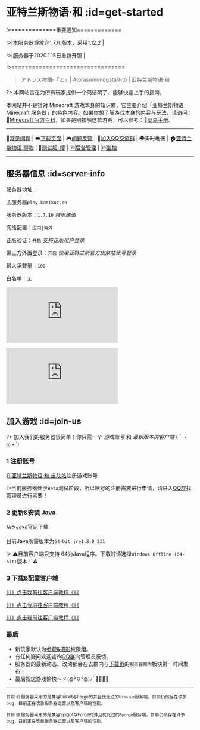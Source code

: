 [homepage]: https://kamikuz.cn/
[dynmap]: http://map.kamikuz.cn:8123
[qqgroup]: https://jq.qq.com/?_wv=1027&k=576OUne
[downloadpage]: https://wiki.kamikuz.cn/download.html
[blog]: https://blog.kamikuz.cn
[mcwiki]: https://minecraft-zh.gamepedia.com/
[beginner-guide]: http://minecraft-zh.gamepedia.com/%E6%95%99%E7%A8%8B/%E8%8F%9C%E9%B8%9F%E6%89%8B%E5%86%8C
[skin]: https://mc.kamikuz.cn/
[java]: https://www.java.com/en/download/manual.jsp
[group-def]: /welcome/groups.md#def
[group-adv]: /welcome/groups.md#adv
[server-survival]: /welcome/servers.md#survival
[server-creative]: /welcome/servers.md#creative
[faq]: /welcome/faq.md
[issues]: https://github.com/Kamikuz/Atorasumonogatarito/issues
[client]: /welcome/client.md
[test]: /test.md

# 亚特兰斯物语·和 :id=get-started

!>=============重要通知=============

!>|本服务器将放弃1.7.10版本，采用1.12.2 | 

!>|服务器于2020.1.15日重新开服         |

!>=================================

>アトラス物語‐「と」| Atorasumonogatari-to | 亚特兰斯物语·和

?> 本网站旨在为所有玩家提供一个简洁明了、能够快速上手的指南。

本网站并不是针对 Minecraft 游戏本身的知识库，它主要介绍「亚特兰斯物语 Minecraft 服务器」的特色内容。如果你想了解游戏本身的内容与玩法，请访问：🔗[Minecraft 官方百科][mcwiki]。如果是刚接触这款游戏，可以参考：🍰[菜鸟手册][beginner-guide]。

----

📖[常见问题][faq] | ☁️[下载页面][downloadpage] | 🎮[问题反馈][issues] | 🐧[加入QQ交流群][qqgroup] | ~~🌍实时地图~~ | 🏠[亚特兰斯物语 聊咖][blog] | 🌸[测试服-樱][test] | 🆔[后台管理](http://kamiku.picp.vip) | 🆔[监控](http://kamiku.picp.vip:8080)

----

## 服务器信息 :id=server-info

服务器地址：

主服务器`play.kamikuz.cn`

服务器版本：`1.7.10` *城市建造*

网络配置：`国内|海外`

正版验证：`开启` *支持正版用户登录*

第三方外置登录：`开启` *使用亚特兰斯官方皮肤站账号登录*

最大承载量：`100`

白名单：`无`

![Server](http://tietu.zuimc.com/server.php?hostname=%E4%BA%9A%E7%89%B9%E5%85%B0%E6%96%AF%E7%89%A9%E8%AF%AD%C2%B7%E5%92%8C&host=play.kamikuz.cn&motd=%E6%97%A5%E7%B3%BB%E5%A4%A7%E5%9E%8B%E5%9F%8E%E5%B8%82%E6%A8%A1%E6%8B%9F&line=3&srv=1)

![Server2](http://tietu.zuimc.com/server.php?hostname=%E4%BA%9A%E7%89%B9%E5%85%B0%E6%96%AF%E7%89%A9%E8%AF%AD%C2%B7%E6%A8%B1&host=play2.kamikuz.cn&motd=%E5%85%A8%E6%96%B0%E4%B8%96%E7%95%8C%E8%A7%82&line=6&srv=1)

## 加入游戏 :id=join-us

?> 加入我们的服务器很简单！你只需一个 *游戏账号* 和 *最新版本的客户端* (｀・ω・´)

### 1 注册账号

在[亚特兰斯物语·和 皮肤站][skin]注册游戏账号

!>目前服务器处于`Beta`测试阶段，所以账号的注册需要进行申请，请进入[QQ群][qqgroup]找管理员进行索要！

### 2 更新&安装 Java

从☕️[Java官网][java]下载

目前Java所需版本为`64-bit jre1.8.0_211`

!> ⚠️目前客户端只支持 64为Java程序。下载时请选择`Windows Offline (64-bit)`版本！⚠️


### 3 下载&配置客户端

[》》》点击我前往客户端教程《《《][client]

[》》》点击我前往客户端教程《《《][client]

[》》》点击我前往客户端教程《《《][client]                                     

### 最后

- 新玩家默认为[参观&摄影][group-def]权限组。
- 有任何疑问欢迎咨询[QQ群][qqgroup]向管理员反馈。
- 服务器的最新动态、改动都会在去群内与[下载页](https://wiki.kamikuz.cn/download.html)的`服务器案内`板块第一时间发布！
- 最后祝您游戏愉快～ヾ(◍°∇°◍)ﾉﾞ🎉🎊🎉🎊

----

<small>目前 `和` 服务器采用的是兼容Bukkit与Forge的并且优化过的`Uranium`服务端，目前仍然存在许多bug，目前正在改善服务器运营以及客户端的性能。</small>

<small>目前 `樱` 服务器采用的是兼容Spigot与Forge的并且优化过的`Sponge`服务端，目前仍然存在许多bug，目前正在改善服务器运营以及客户端的性能。</small>
